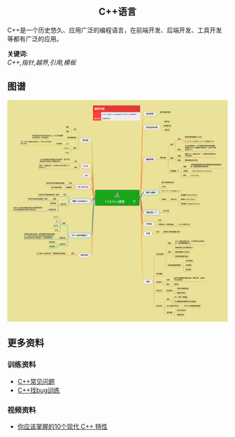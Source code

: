 <h2 align="center">C++语言</h2>
<p>
C++是一个历史悠久、应用广泛的编程语言，在前端开发、后端开发、工具开发等都有广泛的应用。
</p>

**关键词:**<br/>
*C++,指针,越界,引用,模板*

## 图谱
![图片加载中...](../exports/1.1.2.C++语言.png?raw=true)

## 更多资料
### 训练资料
* [C++常见问题](https://github.com/gonglei007/cpp-bugs-killer/blob/main/mds/C++常见问题.md)
* [C++找bug训练](https://github.com/gonglei007/cpp-bugs-killer/blob/main/mds/C++找bug训练.md)
### 视频资料
* [你应该掌握的10个现代 C++ 特性](https://www.youtube.com/watch?v=y6widqVUlb4)